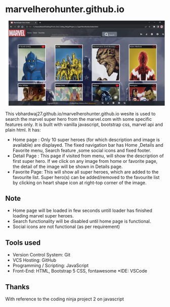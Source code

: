 # marvelherohunter.github.io
![HomePage](https://github.com/Vbhardwaj27/marvelherohunter.github.io/blob/main/images/HomePage.png)

This vbhardwaj27.github.io/marvelherohunter.github.io wesite is used to search the  marvel super hero from the marvel.com with some specific features only. It is built with vanilla javascript, bootstrap css, marvel api and plain html. It has:
* Home page : Only 10 super heroes (for which description and image is available) are displayed. The fixed navigation bar has Home ,Details and Favorite menu, Search feature ,some social icons and fixed footer.
* Detail Page : This page if visited from menu, will show the description of first super hero. If we click on any image from home or favorite page, the detail of the image will be shown in Details page.
* Favorite Page: This will show all super heroes, which are added to the favourite list. Super hero(s) can be added/removed to the favourite list by clicking on heart shape icon at right-top corner of the image.

## Note
* Home page will be loaded in few seconds untill loader has finished loading marvel super heroes. 
* Search functionality will be disabled until home page is functional.
* Social icons are not functional (as per requirement)

## Tools used
* Version Control System: Git
* VCS Hosting: GitHub
* Programming / Scripting: JavaScript
* Front-End: HTML, Bootstrap 5 CSS, fontawesome
*IDE: VSCode 

## Thanks
With reference to the coding ninja project 2 on javascript 
